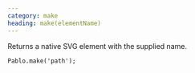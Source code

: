 ```yaml
--- 
category: make
heading: make(elementName)
---
```


Returns a native SVG element with the supplied name.

    Pablo.make('path');
